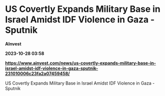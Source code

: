 # US Covertly Expands Military Base in Israel Amidst IDF Violence in Gaza - Sputnik
**AInvest**

**2023-10-28 03:58**

**https://www.ainvest.com/news/us-covertly-expands-military-base-in-israel-amidst-idf-violence-in-gaza-sputnik-231010006c23fa2a07459458/**

US Covertly Expands Military Base in Israel Amidst IDF Violence in Gaza - Sputnik